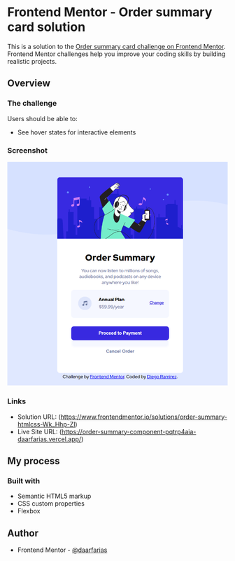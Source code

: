 # Frontend Mentor - Order summary card solution

This is a solution to the [Order summary card challenge on Frontend Mentor](https://www.frontendmentor.io/challenges/order-summary-component-QlPmajDUj). Frontend Mentor challenges help you improve your coding skills by building realistic projects. 



## Overview

### The challenge

Users should be able to:

- See hover states for interactive elements

### Screenshot

![](./order.png)



### Links

- Solution URL: (https://www.frontendmentor.io/solutions/order-summary-htmlcss-Wk_Hhp-Zl)
- Live Site URL: (https://order-summary-component-pqtrp4aia-daarfarias.vercel.app/)

## My process

### Built with

- Semantic HTML5 markup
- CSS custom properties
- Flexbox




## Author

- Frontend Mentor - [@daarfarias](https://www.frontendmentor.io/profile/yourusername)

